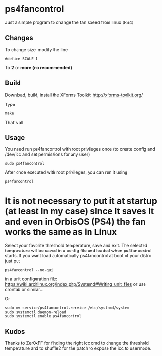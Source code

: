 # ps4fancontrol

Just a simple program to change the fan speed from linux (PS4)

## Changes

To change size, modify the line
```
#define SCALE 1
```
To **2** or **more (no recommended)**

## Build
Download, build, install the XForms Toolkit: http://xforms-toolkit.org/

Type 
```
make
```
That's all

## Usage
You need run ps4fancontrol with root privileges once (to create config and /dev/icc and set permissions for any user)
```
sudo ps4fancontrol
```
After once executed with root privileges, you can run it using
```
ps4fancontrol
```

# It is not necessary to put it at startup (at least in my case) since it saves it and even in OrbisOS (PS4) the fan works the same as in Linux

Select your favorite threshold temperature, save and exit.
The selected temperature will be saved in a config file and loaded when ps4fancontrol starts.
If you want load automatically ps4fancontrol at boot of your distro just put
```
ps4fancontrol --no-gui
```
in a unit configuration file: https://wiki.archlinux.org/index.php/Systemd#Writing_unit_files or use crontab or similar...

Or
```
sudo mv service/ps4fancontrol.service /etc/systemd/system
sudo systemctl daemon-reload
sudo systemctl enable ps4fancontrol
```

## Kudos
Thanks to Zer0xFF for finding the right icc cmd to change the threshold temperature
and to shuffle2 for the patch to expose the icc to usermode.